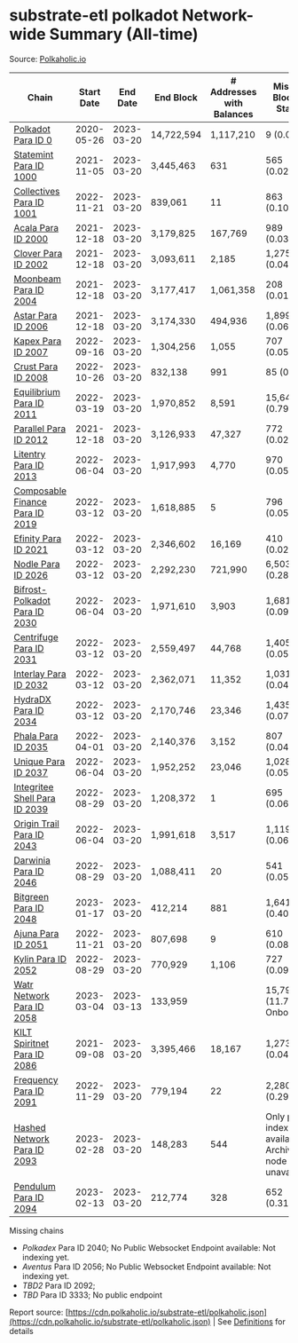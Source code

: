 # substrate-etl polkadot Network-wide Summary (All-time)

Source: [Polkaholic.io](https://polkaholic.io)


| Chain            | Start Date | End Date | End Block | # Addresses with Balances | Missing Blocks / Status |
| ---------------- | ---------- | ---------| --------- | ------------------------- | ----------------------- |
| [Polkadot Para ID 0](/polkadot/0-polkadot) | 2020-05-26 | 2023-03-20 | 14,722,594 |  1,117,210 | 9 (0.00%)  |
| [Statemint Para ID 1000](/polkadot/1000-statemint) | 2021-11-05 | 2023-03-20 | 3,445,463 |  631 | 565 (0.02%)  |
| [Collectives Para ID 1001](/polkadot/1001-collectives) | 2022-11-21 | 2023-03-20 | 839,061 |  11 | 863 (0.10%)  |
| [Acala Para ID 2000](/polkadot/2000-acala) | 2021-12-18 | 2023-03-20 | 3,179,825 |  167,769 | 989 (0.03%)  |
| [Clover Para ID 2002](/polkadot/2002-clover) | 2021-12-18 | 2023-03-20 | 3,093,611 |  2,185 | 1,275 (0.04%)  |
| [Moonbeam Para ID 2004](/polkadot/2004-moonbeam) | 2021-12-18 | 2023-03-20 | 3,177,417 |  1,061,358 | 208 (0.01%)  |
| [Astar Para ID 2006](/polkadot/2006-astar) | 2021-12-18 | 2023-03-20 | 3,174,330 |  494,936 | 1,899 (0.06%)  |
| [Kapex Para ID 2007](/polkadot/2007-kapex) | 2022-09-16 | 2023-03-20 | 1,304,256 |  1,055 | 707 (0.05%)  |
| [Crust Para ID 2008](/polkadot/2008-crust) | 2022-10-26 | 2023-03-20 | 832,138 |  991 | 85 (0.01%)  |
| [Equilibrium Para ID 2011](/polkadot/2011-equilibrium) | 2022-03-19 | 2023-03-20 | 1,970,852 |  8,591 | 15,647 (0.79%)  |
| [Parallel Para ID 2012](/polkadot/2012-parallel) | 2021-12-18 | 2023-03-20 | 3,126,933 |  47,327 | 772 (0.02%)  |
| [Litentry Para ID 2013](/polkadot/2013-litentry) | 2022-06-04 | 2023-03-20 | 1,917,993 |  4,770 | 970 (0.05%)  |
| [Composable Finance Para ID 2019](/polkadot/2019-composable) | 2022-03-12 | 2023-03-20 | 1,618,885 |  5 | 796 (0.05%)  |
| [Efinity Para ID 2021](/polkadot/2021-efinity) | 2022-03-12 | 2023-03-20 | 2,346,602 |  16,169 | 410 (0.02%)  |
| [Nodle Para ID 2026](/polkadot/2026-nodle) | 2022-03-12 | 2023-03-20 | 2,292,230 |  721,990 | 6,503 (0.28%)  |
| [Bifrost-Polkadot Para ID 2030](/polkadot/2030-bifrost-dot) | 2022-06-04 | 2023-03-20 | 1,971,610 |  3,903 | 1,681 (0.09%)  |
| [Centrifuge Para ID 2031](/polkadot/2031-centrifuge) | 2022-03-12 | 2023-03-20 | 2,559,497 |  44,768 | 1,405 (0.05%)  |
| [Interlay Para ID 2032](/polkadot/2032-interlay) | 2022-03-12 | 2023-03-20 | 2,362,071 |  11,352 | 1,031 (0.04%)  |
| [HydraDX Para ID 2034](/polkadot/2034-hydradx) | 2022-03-12 | 2023-03-20 | 2,170,746 |  23,346 | 1,435 (0.07%)  |
| [Phala Para ID 2035](/polkadot/2035-phala) | 2022-04-01 | 2023-03-20 | 2,140,376 |  3,152 | 807 (0.04%)  |
| [Unique Para ID 2037](/polkadot/2037-unique) | 2022-06-04 | 2023-03-20 | 1,952,252 |  23,046 | 1,028 (0.05%)  |
| [Integritee Shell Para ID 2039](/polkadot/2039-integritee-shell) | 2022-08-29 | 2023-03-20 | 1,208,372 |  1 | 695 (0.06%)  |
| [Origin Trail Para ID 2043](/polkadot/2043-origintrail) | 2022-06-04 | 2023-03-20 | 1,991,618 |  3,517 | 1,119 (0.06%)  |
| [Darwinia Para ID 2046](/polkadot/2046-darwinia) | 2022-08-29 | 2023-03-20 | 1,088,411 |  20 | 541 (0.05%)  |
| [Bitgreen Para ID 2048](/polkadot/2048-bitgreen) | 2023-01-17 | 2023-03-20 | 412,214 |  881 | 1,641 (0.40%)  |
| [Ajuna Para ID 2051](/polkadot/2051-ajuna) | 2022-11-21 | 2023-03-20 | 807,698 |  9 | 610 (0.08%)  |
| [Kylin Para ID 2052](/polkadot/2052-kylin) | 2022-08-29 | 2023-03-20 | 770,929 |  1,106 | 727 (0.09%)  |
| [Watr Network Para ID 2058](/polkadot/2058-watr) | 2023-03-04 | 2023-03-13 | 133,959 |   | 15,799 (11.79%) Onboarding |
| [KILT Spiritnet Para ID 2086](/polkadot/2086-kilt) | 2021-09-08 | 2023-03-20 | 3,395,466 |  18,167 | 1,273 (0.04%)  |
| [Frequency Para ID 2091](/polkadot/2091-frequency) | 2022-11-29 | 2023-03-20 | 779,194 |  22 | 2,280 (0.29%)  |
| [Hashed Network Para ID 2093](/polkadot/2093-hashed) | 2023-02-28 | 2023-03-20 | 148,283 |  544 |   Only partial index available: Archive node unavailable |
| [Pendulum Para ID 2094](/polkadot/2094-pendulum) | 2023-02-13 | 2023-03-20 | 212,774 |  328 | 652 (0.31%)  |

Missing chains


* *Polkadex* Para ID 2040; No Public Websocket Endpoint available: Not indexing yet.
* *Aventus* Para ID 2056; No Public Websocket Endpoint available: Not indexing yet.
* *TBD2* Para ID 2092; 
* *TBD* Para ID 3333; No public endpoint

Report source: [https://cdn.polkaholic.io/substrate-etl/polkaholic.json](https://cdn.polkaholic.io/substrate-etl/polkaholic.json) | See [Definitions](/DEFINITIONS.md) for details
